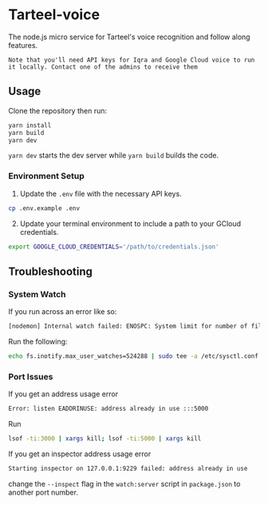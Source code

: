# Tarteel-voice


The node.js micro service for Tarteel's voice recognition and follow along features.

`Note that you'll need API keys for Iqra and Google Cloud voice to run it locally. Contact one of the admins to receive them`

## Usage

Clone the repository then run:

```bash
yarn install
yarn build
yarn dev
```

`yarn dev` starts the dev server while  `yarn build` builds the code.

### Environment Setup
1. Update the `.env` file with the necessary API keys.
```bash
cp .env.example .env
```
2. Update your terminal environment to include a path to your GCloud credentials.
```bash
export GOOGLE_CLOUD_CREDENTIALS='/path/to/credentials.json'
```

## Troubleshooting

### System Watch
If you run across an error like so: 
```bash
[nodemon] Internal watch failed: ENOSPC: System limit for number of file watchers reached...
```
Run the following:
```bash
echo fs.inotify.max_user_watches=524288 | sudo tee -a /etc/sysctl.conf && sudo sysctl -p
```

### Port Issues
If you get an address usage error
```bash
Error: listen EADDRINUSE: address already in use :::5000
```
Run
```bash
lsof -ti:3000 | xargs kill; lsof -ti:5000 | xargs kill
```
If you get an inspector address usage error
```bash
Starting inspector on 127.0.0.1:9229 failed: address already in use
```
change the `--inspect` flag in the `watch:server` script in `package.json` to another port number. 



